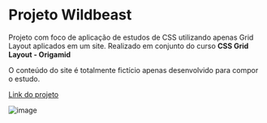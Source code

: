 <h1>Projeto Wildbeast</h1>
<p>Projeto com foco de aplicação de estudos de CSS utilizando apenas Grid Layout aplicados em um site. Realizado em conjunto do curso <b>CSS Grid Layout - Origamid</b><br></p>
<p>O conteúdo do site é totalmente fictício apenas desenvolvido para compor o estudo.</p>

[Link do projeto]()

![image]()
